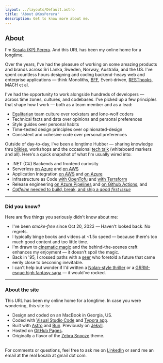 ```yaml
---
layout: ../layouts/Default.astro
title: 'About @KosPerera'
description: Get to know more about me.
---
```


## About

I'm [Kosala (KP) Perera](https://www.linkedin.com/in/kosperera). And this URL has been my online home for a longtime.

Over the years, I've had the pleasure of working on some amazing products and brands across Sri Lanka, Sweden, Norway, Australia, and the US. I've spent countless hours designing and coding backend-heavy web and enterprise applications — think Monoliths, [BFF](https://www.reddit.com/r/node/comments/117phzn/comment/j9e691w/), Event-driven, [RESThooks](https://www.olioapps.com/blog/rest-hooks), [MACH](https://macharchitecture.com) et al.

I've had the opportunity to work alongside hundreds of developers — across time zones, cultures, and codebases. I've picked up a few principles that shape how I work — both as a team member and as a lead:

- [Egalitarian](https://en.wikipedia.org/wiki/Law_of_Jante) team culture over rockstars and lone-wolf coders
- Technical facts and data over opinions and personal preferences
- Style guides over personal habits
- Time-tested design principles over opinionated-design
- Consistent and cohesive code over personal preferences

Outside of day-to-day, I've been a longtime Hubber — sharing knowledge thru [blikies](/articles/), workshops and the occasional [tech talk](/talks/) (whiteboard markers and all). Here's a quick snapshot of what I'm usually wired into:

- .NET (C#) Backends and frontend curiosity
- Serverless [on Azure](https://azure.microsoft.com/en-us/solutions/serverless) and [on AWS](https://aws.amazon.com/serverless/)
- Application Integration [on AWS](https://aws.amazon.com/products/application-integration/) and [on Azure](https://azure.microsoft.com/en-us/solutions/integration-services)
- Infrastructure as Code [with OpenTofu](https://opentofu.org/docs/intro/) and [with Terraform](https://developer.hashicorp.com/terraform#get-started)
- Release engineering [on Azure Pipelines](https://learn.microsoft.com/en-us/azure/devops/pipelines/get-started/key-pipelines-concepts?view=azure-devops) and [on Github Actions](https://docs.github.com/en/actions/get-started/understanding-github-actions), and
- [*Caffeine* needed to build, break, and ship a *good first issue*](https://producingoss.com/en/producingoss.html#starting-from-what-you-have)

---

### Did you know?

Here are five things you seriously didn't know about me:

- I've been *smoke-free* since Oct 20, 2023 — Haven't looked back. No regrets.
- I typically binge books and videos at ~1.5x speed — because there's too much good content and too little time.
- I'm drawn to [cinematic magic](https://www.ilm.com) and the behind-the-scenes craft enhances my enjoyment — it doesn't spoil the magic.
- Back in '95, I crossed paths with a [seer](https://www.dictionary.com/browse/seer) who foretold a future that came eerily close to becoming inevitable.
- I can't help but wonder if I'd written a [Nolan-style thriller](https://www.youtube.com/watch?v=67e_jl4flpE) or a [GRRM-esque high fantasy saga](https://www.youtube.com/watch?v=Vcy-EhkHXnE) — it would've rocked.

---

### About the site

This URL has been my online home for a longtime. In case you were wondering, this site is:

- Design and coded on an MacBook in Georgia, US.
- Coded with [Visual Studio Code](https://code.visualstudio.com) and [Typora app](https://support.typora.io/Typora-on-macOS/).
- Built with [Astro](https://astro.build) and [Bun](https://github.com/alertbox/try-bun/). Previously on [Jekyll](https://github.com/kosperera/kosperera.github/).
- Hosted on [GitHub Pages](https://docs.github.com/en/pages/getting-started-with-github-pages/configuring-a-publishing-source-for-your-github-pages-site#publishing-with-a-custom-github-actions-workflow).
- Originally a flavor of the [Zebra Snooze](https://github.com/alertbox/zebra-snooze) theme.

\
For comments or questions, feel free to ask me on [LinkedIn](https://www.linkedin.com/in/kosperera) or send me an email at the real kosala at gmail dot com.